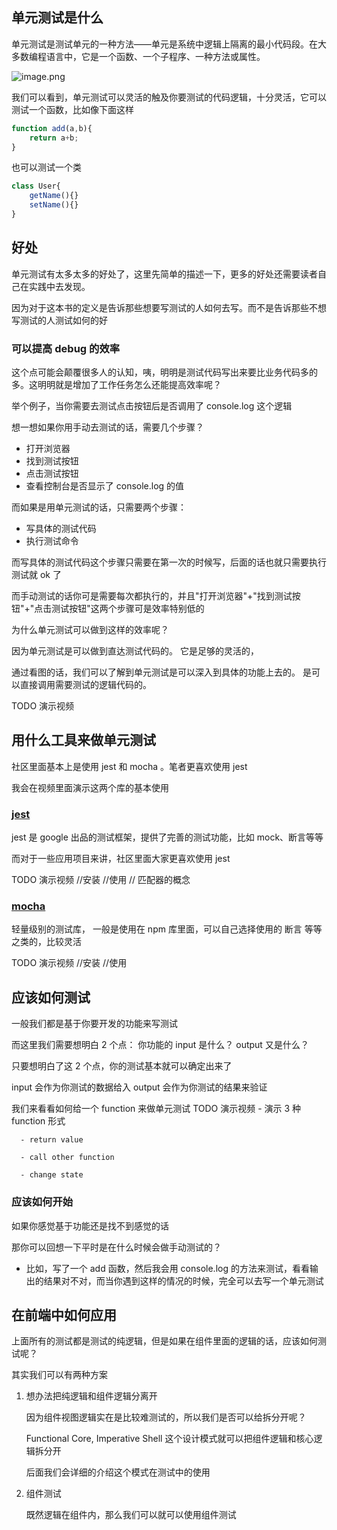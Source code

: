 ## 单元测试是什么

单元测试是测试单元的一种方法——单元是系统中逻辑上隔离的最小代码段。在大多数编程语言中，它是一个函数、一个子程序、一种方法或属性。


![image.png](https://p9-juejin.byteimg.com/tos-cn-i-k3u1fbpfcp/d6892d7811f94fc3844b2b7ce961f03f~tplv-k3u1fbpfcp-watermark.image)

我们可以看到，单元测试可以灵活的触及你要测试的代码逻辑，十分灵活，它可以测试一个函数，比如像下面这样

```js
function add(a,b){
    return a+b;
}
```

也可以测试一个类
```js
class User{
    getName(){}
    setName(){}
}
```


## 好处

单元测试有太多太多的好处了，这里先简单的描述一下，更多的好处还需要读者自己在实践中去发现。

因为对于这本书的定义是告诉那些想要写测试的人如何去写。而不是告诉那些不想写测试的人测试如何的好

### 可以提高 debug 的效率

这个点可能会颠覆很多人的认知，咦，明明是测试代码写出来要比业务代码多的多。这明明就是增加了工作任务怎么还能提高效率呢？

举个例子，当你需要去测试点击按钮后是否调用了 console.log 这个逻辑

想一想如果你用手动去测试的话，需要几个步骤？

- 打开浏览器
- 找到测试按钮
- 点击测试按钮
- 查看控制台是否显示了 console.log 的值

而如果是用单元测试的话，只需要两个步骤：

- 写具体的测试代码
- 执行测试命令

而写具体的测试代码这个步骤只需要在第一次的时候写，后面的话也就只需要执行测试就 ok 了

而手动测试的话你可是需要每次都执行的，并且"打开浏览器"+"找到测试按钮"+"点击测试按钮"这两个步骤可是效率特别低的

为什么单元测试可以做到这样的效率呢？

因为单元测试是可以做到直达测试代码的。 它是足够的灵活的，

通过看图的话，我们可以了解到单元测试是可以深入到具体的功能上去的。 是可以直接调用需要测试的逻辑代码的。

TODO 演示视频

## 用什么工具来做单元测试

社区里面基本上是使用 jest 和 mocha 。笔者更喜欢使用 jest

我会在视频里面演示这两个库的基本使用

### [jest](https://www.jestjs.cn/)

jest 是 google 出品的测试框架，提供了完善的测试功能，比如 mock、断言等等

而对于一些应用项目来讲，社区里面大家更喜欢使用 jest

TODO 演示视频
//安装
//使用
// 匹配器的概念

### [mocha](https://mochajs.cn/)

轻量级别的测试库， 一般是使用在 npm 库里面，可以自己选择使用的 断言 等等之类的，比较灵活

TODO 演示视频
//安装
//使用

## 应该如何测试

一般我们都是基于你要开发的功能来写测试

而这里我们需要想明白 2 个点：
你功能的 input 是什么？
output 又是什么？

只要想明白了这 2 个点，你的测试基本就可以确定出来了

input 会作为你测试的数据给入
output 会作为你测试的结果来验证

我们来看看如何给一个 function 来做单元测试 TODO 演示视频 - 演示 3 种 function 形式

      - return value

      - call other function

      - change state

### 应该如何开始

如果你感觉基于功能还是找不到感觉的话

那你可以回想一下平时是在什么时候会做手动测试的？

- 比如，写了一个 add 函数，然后我会用 console.log 的方法来测试，看看输出的结果对不对，而当你遇到这样的情况的时候，完全可以去写一个单元测试

## 在前端中如何应用

上面所有的测试都是测试的纯逻辑，但是如果在组件里面的逻辑的话，应该如何测试呢？

其实我们可以有两种方案

1. 想办法把纯逻辑和组件逻辑分离开

   因为组件视图逻辑实在是比较难测试的，所以我们是否可以给拆分开呢？
   
   Functional Core, Imperative Shell 这个设计模式就可以把组件逻辑和核心逻辑拆分开
   
   后面我们会详细的介绍这个模式在测试中的使用

2. 组件测试

   既然逻辑在组件内，那么我们可以就可以使用组件测试
